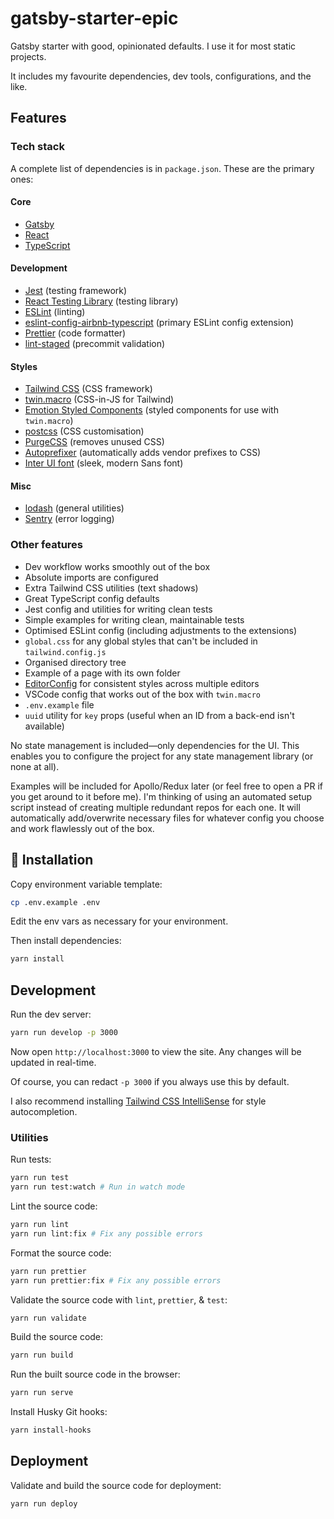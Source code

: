 # gatsby-starter-epic

Gatsby starter with good, opinionated defaults. I use it for most static projects.

It includes my favourite dependencies, dev tools, configurations, and the like.
## Features
### Tech stack

A complete list of dependencies is in `package.json`. These are the primary ones:

#### Core

- [Gatsby](https://www.gatsbyjs.com)
- [React](https://reactjs.org)
- [TypeScript](https://www.typescriptlang.org)

#### Development

- [Jest](https://jestjs.io) (testing framework)
- [React Testing Library](https://testing-library.com/docs/react-testing-library/intro/) (testing library)
- [ESLint](https://eslint.org) (linting)
- [eslint-config-airbnb-typescript](https://github.com/iamturns/eslint-config-airbnb-typescript) (primary ESLint config extension)
- [Prettier](https://prettier.io) (code formatter)
- [lint-staged](https://github.com/okonet/lint-staged) (precommit validation)

#### Styles

- [Tailwind CSS](https://tailwindcss.co) (CSS framework)
- [twin.macro](https://github.com/ben-rogerson/twin.macro) (CSS-in-JS for Tailwind)
- [Emotion Styled Components](https://emotion.sh/docs/styled) (styled components for use with `twin.macro`)
- [postcss](https://postcss.org) (CSS customisation)
- [PurgeCSS](https://purgecss.com/) (removes unused CSS)
- [Autoprefixer](https://autoprefixer.github.io) (automatically adds vendor prefixes to CSS)
- [Inter UI font](https://rsms.me/inter/) (sleek, modern Sans font)
#### Misc

- [lodash](https://lodash.com) (general utilities)
- [Sentry](https://sentry.io) (error logging)

### Other features

* Dev workflow works smoothly out of the box
* Absolute imports are configured
* Extra Tailwind CSS utilities (text shadows)
* Great TypeScript config defaults
* Jest config and utilities for writing clean tests
* Simple examples for writing clean, maintainable tests
* Optimised ESLint config (including adjustments to the extensions)
* `global.css` for any global styles that can't be included in `tailwind.config.js`
* Organised directory tree
* Example of a page with its own folder
* [EditorConfig](https://editorconfig.org/) for consistent styles across multiple editors
* VSCode config that works out of the box with `twin.macro`
* `.env.example` file
* `uuid` utility for `key` props (useful when an ID from a back-end isn't available)

No state management is included—only dependencies for the UI. This enables you to configure the project for any state management library (or none at all).

Examples will be included for Apollo/Redux later (or feel free to open a PR if you get around to it before me). I'm thinking of using an automated setup script instead of creating multiple redundant repos for each one. It will automatically add/overwrite necessary files for whatever config you choose and work flawlessly out of the box.
## 🚀 Installation

Copy environment variable template:

```sh
cp .env.example .env
```

Edit the env vars as necessary for your environment.

Then install dependencies:

```sh
yarn install
```

## Development

Run the dev server:

```sh
yarn run develop -p 3000
```

Now open `http://localhost:3000` to view the site. Any changes will be updated in real-time.

Of course, you can redact `-p 3000` if you always use this by default.

I also recommend installing [Tailwind CSS IntelliSense](https://marketplace.visualstudio.com/items?itemName=bradlc.vscode-tailwindcss) for style autocompletion.

### Utilities

Run tests:

```sh
yarn run test
yarn run test:watch # Run in watch mode
```

Lint the source code:

```sh
yarn run lint
yarn run lint:fix # Fix any possible errors
```

Format the source code:

```sh
yarn run prettier
yarn run prettier:fix # Fix any possible errors
```

Validate the source code with `lint`, `prettier`, & `test`:

```sh
yarn run validate
```

Build the source code:

```sh
yarn run build
```

Run the built source code in the browser:

```sh
yarn run serve
```

Install Husky Git hooks:

```sh
yarn install-hooks
```
## Deployment

Validate and build the source code for deployment:

```sh
yarn run deploy
```

